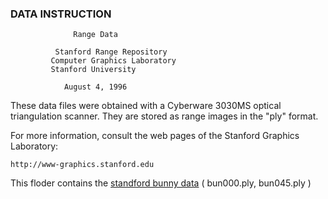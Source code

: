 ### DATA INSTRUCTION

			      Range Data

		      Stanford Range Repository
		     Computer Graphics Laboratory
			 Stanford University

			    August 4, 1996


These data files were obtained with a Cyberware 3030MS optical
triangulation scanner.  They are stored as range images in the "ply"
format.  

For more information, consult the web pages of the Stanford Graphics
Laboratory:

	http://www-graphics.stanford.edu


This floder contains the [standford bunny data](http://graphics.stanford.edu/data/3Dscanrep/) ( bun000.ply, bun045.ply )